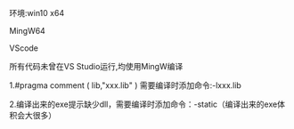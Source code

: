 环境:win10 x64

MingW64

VScode

所有代码未曾在VS Studio运行,均使用MingW编译 

  1.#pragma comment ( lib,"xxx.lib" )  需要编译时添加命令:-lxxx.lib

  2.编译出来的exe提示缺少dll，需要编译时添加命令：-static（编译出来的exe体积会大很多）
